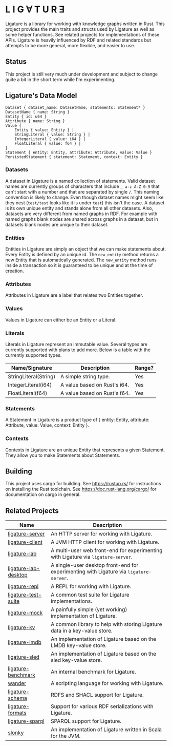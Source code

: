 # L I G ∀ T U R Ǝ
Ligature is a library for working with knowledge graphs written in Rust.
This project provides the main traits and structs used by Ligature as well as some helper functions.
See related projects for implementations of these APIs.
Ligature is heavily influenced by RDF and related standards but attempts to be more general, more flexible, and easier to use.

## Status
This project is still very much under development and subject to change quite a bit in the short term while I'm experimenting.

## Ligature's Data Model
```
Dataset { dataset_name: DatasetName, statements: Statement* }
DatasetName { name: String }
Entity { id: u64 }
Attribute { name: String }
Value {
    Entity { value: Entity } |
    StringLiteral { value: String } |
    IntegerLiteral { value: i64 } |
    FloatLiteral { value: f64 } |
}
Statement { entity: Entity, attribute: Attribute, value: Value }
PersistedStatement { statement: Statement, context: Entity }
```

### Datasets
A dataset in Ligature is a named collection of statements.
Valid dataset names are currently groups of characters that include `_ a-z A-Z 0-9` that can't start with a number and that are separated by single `/`.
This naming convention is likely to change.
Even though dataset names might seem like they nest (`test/test` looks like it is under `test`) this isn't the case.
A dataset is its own unique entity and stands alone from all other datasets.
Also, datasets are very different from named graphs in RDF.
For example with named graphs blank nodes are shared across graphs in a dataset, but in datasets blank nodes are unique to their dataset.

### Entities
Entities in Ligature are simply an object that we can make statements about.
Every Entity is defined by an unique id.
The `new_entity` method returns a new Entity that is automatically generated.
The `new_entity` method runs inside a transaction so it is guaranteed to be unique and at the time of creation.

### Attributes
Attributes in Ligature are a label that relates two Entities together.

### Values
Values in Ligature can either be an Entity or a Literal.

### Literals
Literals in Ligature represent an immutable value.
Several types are currently supported with plans to add more.
Below is a table with the currently supported types.

| Name/Signature        | Description                  | Range? |
| --------------------- | -----------------------------| ------ |
| StringLiteral(String) | A simple string type.        | Yes    |
| IntegerLiteral(i64)   | A value based on Rust's i64. | Yes    |
| FloatLiteral(f64)     | A value based on Rust's f64. | Yes    |

### Statements
A Statement in Ligature is a product type of { entity: Entity, attribute: Attribute, value: Value, context: Entity }.

### Contexts
Contexts in Ligature are an unique Entity that represents a given Statement.
They allow you to make Statements about Statements.

## Building
This project uses cargo for building.
See https://rustup.rs/ for instructions on installing the Rust toolchain.
See https://doc.rust-lang.org/cargo/ for documentation on cargo in general.

## Related Projects
| Name                                                                   | Description                                                                            |
| ---------------------------------------------------------------------- | -------------------------------------------------------------------------------------- |
| [ligature-server](https://github.com/almibe/ligature-server)           | An HTTP server for working with Ligature.                                              |
| [ligature-client](https://github.com/almibe/ligature-client)           | A JVM HTTP client for working with Ligature.                                           |
| [ligature-lab](https://github.com/almibe/ligature-lab)                 | A multi-user web front-end for experimenting with Ligature via `ligature-server`.      |
| [ligature-lab-desktop](https://github.com/almibe/ligature-lab-desktop) | A single-user desktop front-end for experimenting with Ligature via `ligature-server`. |
| [ligature-repl](https://github.com/almibe/ligature-repl)               | A REPL for working with Ligature.                                                      |
| [ligature-test-suite](https://github.com/almibe/ligature-test-suite)   | A common test suite for Ligature implementations.                                      |
| [ligature-mock](https://github.com/almibe/ligature-mock)               | A painfully simple (yet working) implementation of Ligature.                           |
| [ligature-kv](https://github.com/almibe/ligature-kv)                   | A common library to help with storing Ligature data in a key-value store.              |
| [ligature-lmdb](https://github.com/almibe/ligature-lmdb)               | An implementation of Ligature based on the LMDB key-value store.                       |
| [ligature-sled](https://github.com/almibe/ligature-sled)               | An implementation of Ligature based on the sled key-value store.                       |
| [ligature-benchmark](https://github.com/almibe/ligature-benchmark)     | An internal benchmark for Ligature.                                                    |
| [wander](https://github.com/almibe/wander)                             | A scripting language for working with Ligature.                                        |
| [ligature-schema](https://github.com/almibe/ligature-schema)           | RDFS and SHACL support for Ligature.                                                   |
| [ligature-formats](https://github.com/almibe/ligature-formats)         | Support for various RDF serializations with Ligature.                                  |
| [ligature-sparql](https://github.com/almibe/ligature-sparql)           | SPARQL support for Ligature.                                                           |
| [slonky](https://github.com/almibe/slonky)                             | An implementation of Ligature written in Scala for the JVM.                            |
